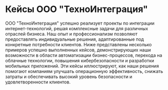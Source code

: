 # Кейсы ООО "ТехноИнтеграция"

ООО "ТехноИнтеграция" успешно реализует проекты по интеграции интернет-технологий, решая комплексные задачи для различных отраслей бизнеса. Наш опыт и профессионализм позволяют предоставлять индивидуальные решения, адаптированные под конкретные потребности клиентов. Ниже представлены несколько примеров успешно выполненных кейсов, демонстрирующих наши возможности в области автоматизации бизнес-процессов, перехода на облачные технологии, повышения кибербезопасности и разработки мобильных приложений. Эти кейсы иллюстрируют, как наши решения помогают компаниям улучшать операционную эффективность, снижать затраты и обеспечивать высокий уровень безопасности и удовлетворенности клиентов.
